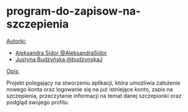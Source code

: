 # program-do-zapisow-na-szczepienia

<ins>Autorki: </ins>
- [Aleksandra Sidor @AleksandraSidor](https://github.com/AleksandraSidor)
- [Justyna Budzyńska @budzynskaJ](https://github.com/budzynskaJ)

<ins>Opis: </ins>

Projekt polegający na stworzeniu aplikacji, która umożliwia założenie nowego konta oraz logowanie się na już istniejące konto, zapis na szczepienia, przeczytanie informacji
na temat danej szczepionki oraz podgląd swojego profilu.
